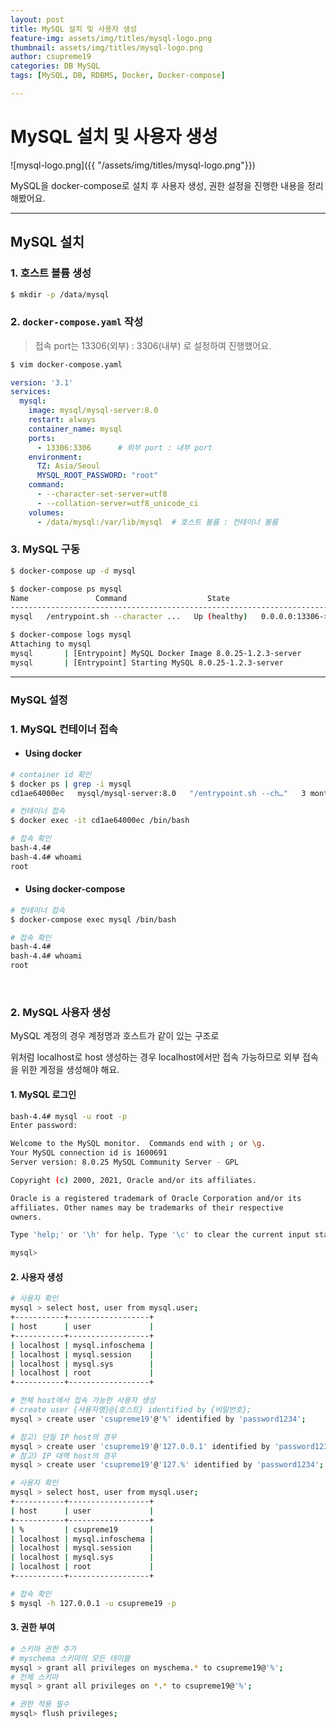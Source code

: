 ```yaml
---
layout: post
title: MySQL 설치 및 사용자 생성
feature-img: assets/img/titles/mysql-logo.png
thumbnail: assets/img/titles/mysql-logo.png
author: csupreme19
categories: DB MySQL
tags: [MySQL, DB, RDBMS, Docker, Docker-compose]

---
```


# MySQL 설치 및 사용자 생성

![mysql-logo.png]({{ "/assets/img/titles/mysql-logo.png"}})

MySQL을 docker-compose로 설치 후 사용자 생성, 권한 설정을 진행한 내용을 정리해봤어요.

---

## MySQL 설치

### 1. 호스트 볼륨 생성
```sh
$ mkdir -p /data/mysql
```

### 2. `docker-compose.yaml` 작성
> 접속 port는 13306(외부) : 3306(내부) 로 설정하여 진행했어요.

```sh
$ vim docker-compose.yaml
```



```yaml
version: '3.1'
services:
  mysql:
    image: mysql/mysql-server:8.0
    restart: always
    container_name: mysql
    ports:
      - 13306:3306		# 외부 port : 내부 port
    environment:
      TZ: Asia/Seoul
      MYSQL_ROOT_PASSWORD: "root"
    command: 
      - --character-set-server=utf8
      - --collation-server=utf8_unicode_ci
    volumes:
      - /data/mysql:/var/lib/mysql	# 호스트 볼륨 : 컨테이너 볼륨
```

### 3. MySQL 구동

```sh
$ docker-compose up -d mysql

$ docker-compose ps mysql
Name               Command                  State                           Ports
-----------------------------------------------------------------------------------------------------
mysql   /entrypoint.sh --character ...   Up (healthy)   0.0.0.0:13306->3306/tcp, 33060/tcp, 33061/tc

$ docker-compose logs mysql
Attaching to mysql
mysql       | [Entrypoint] MySQL Docker Image 8.0.25-1.2.3-server
mysql       | [Entrypoint] Starting MySQL 8.0.25-1.2.3-server
```
---

### MySQL 설정

### 1. MySQL 컨테이너 접속

- #### Using docker

```sh
# container id 확인
$ docker ps | grep -i mysql
cd1ae64000ec   mysql/mysql-server:8.0   "/entrypoint.sh --ch…"   3 months ago   Up 3 months (healthy)   33060-33061/tcp, 0.0.0.0:13306->3306/tcp   mysql

# 컨테이너 접속
$ docker exec -it cd1ae64000ec /bin/bash

# 접속 확인
bash-4.4#
bash-4.4# whoami
root
```



- #### Using docker-compose

```sh
# 컨테이너 접속
$ docker-compose exec mysql /bin/bash

# 접속 확인
bash-4.4#
bash-4.4# whoami
root
```

<br>

### 2. MySQL 사용자 생성

MySQL 계정의 경우 계정명과 호스트가 같이 있는 구조로

위처럼 localhost로 host 생성하는 경우 localhost에서만 접속 가능하므로 외부 접속을 위한 계정을 생성해야 해요.



#### 1. MySQL 로그인

```sh
bash-4.4# mysql -u root -p
Enter password:

Welcome to the MySQL monitor.  Commands end with ; or \g.
Your MySQL connection id is 1600691
Server version: 8.0.25 MySQL Community Server - GPL

Copyright (c) 2000, 2021, Oracle and/or its affiliates.

Oracle is a registered trademark of Oracle Corporation and/or its
affiliates. Other names may be trademarks of their respective
owners.

Type 'help;' or '\h' for help. Type '\c' to clear the current input statement.

mysql>
```



#### 2. 사용자 생성

```sh
# 사용자 확인
mysql > select host, user from mysql.user;
+-----------+------------------+
| host      | user             |
+-----------+------------------+
| localhost | mysql.infoschema |
| localhost | mysql.session    |
| localhost | mysql.sys        |
| localhost | root             |
+-----------+------------------+

# 전체 host에서 접속 가능한 사용자 생성
# create user {사용자명}@{호스트} identified by {비밀번호};
mysql > create user 'csupreme19'@'%' identified by 'password1234';

# 참고) 단일 IP host의 경우
mysql > create user 'csupreme19'@'127.0.0.1' identified by 'password1234';
# 참고) IP 대역 host의 경우
mysql > create user 'csupreme19'@'127.%' identified by 'password1234';

# 사용자 확인
mysql > select host, user from mysql.user;
+-----------+------------------+
| host      | user             |
+-----------+------------------+
| %         | csupreme19       |
| localhost | mysql.infoschema |
| localhost | mysql.session    |
| localhost | mysql.sys        |
| localhost | root             |
+-----------+------------------+

# 접속 확인
$ mysql -h 127.0.0.1 -u csupreme19 -p
```



#### 3. 권한 부여

```sh
# 스키마 권한 추가
# myschema 스키마의 모든 테이블
mysql > grant all privileges on myschema.* to csupreme19@'%';
# 전체 스키마
mysql > grant all privileges on *.* to csupreme19@'%';

# 권한 적용 필수
mysql> flush privileges;
```


